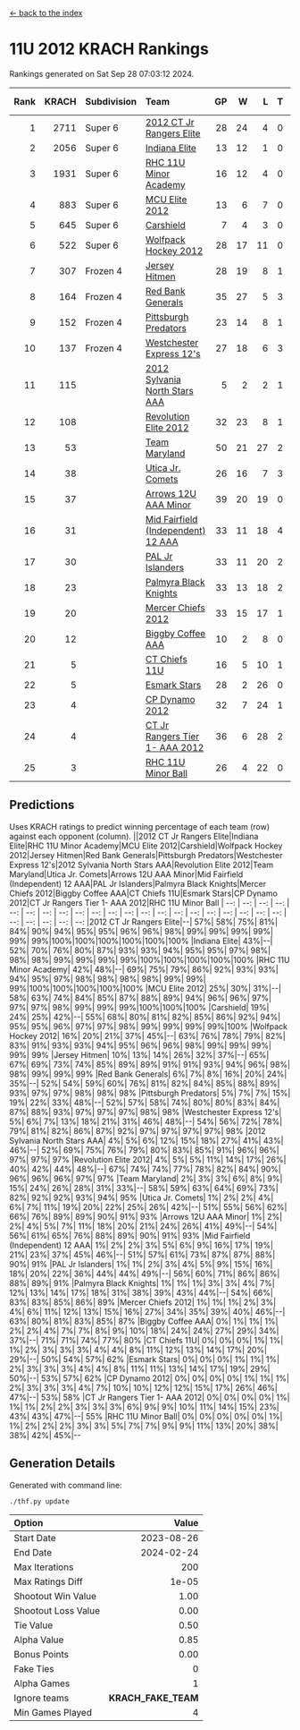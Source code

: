 [<- back to the index](readme.md)
# 11U 2012 KRACH Rankings
Rankings generated on Sat Sep 28 07:03:12 2024.

Rank|KRACH|Subdivision|Team|GP|W|L|T|OTW|OTL|SoS|Exp Wins|Win Diff
---:|---:|:---|:---|---:|---:|---:|---:|---:|---:|---:|---:|---:
1|2711|Super 6|[2012 CT Jr Rangers Elite](https://gamesheetstats.com/seasons/3664/teams/140909/schedule)|28|24|4|0|1|0|552|24.9|0.0
2|2056|Super 6|[Indiana Elite](https://gamesheetstats.com/seasons/3664/teams/144355/schedule)|13|12|1|0|1|0|215|12.8|-0.0
3|1931|Super 6|[RHC 11U Minor Academy](https://gamesheetstats.com/seasons/3664/teams/140913/schedule)|16|12|4|0|0|1|908|12.9|0.0
4|883|Super 6|[MCU Elite 2012](https://gamesheetstats.com/seasons/3664/teams/140908/schedule)|13|6|7|0|2|2|1438|6.9|0.0
5|645|Super 6|[Carshield](https://gamesheetstats.com/seasons/3664/teams/160344/schedule)|7|4|3|0|0|1|1037|4.8|-0.0
6|522|Super 6|[Wolfpack Hockey 2012](https://gamesheetstats.com/seasons/3664/teams/140914/schedule)|28|17|11|0|1|2|813|17.9|0.0
7|307|Frozen 4|[Jersey Hitmen](https://gamesheetstats.com/seasons/3664/teams/140915/schedule)|28|19|8|1|0|0|530|20.4|0.0
8|164|Frozen 4|[Red Bank Generals](https://gamesheetstats.com/seasons/3664/teams/140916/schedule)|35|27|5|3|3|0|49|29.4|0.0
9|152|Frozen 4|[Pittsburgh Predators](https://gamesheetstats.com/seasons/3664/teams/140925/schedule)|23|14|8|1|0|1|324|15.4|0.0
10|137|Frozen 4|[Westchester Express 12's](https://gamesheetstats.com/seasons/3664/teams/140919/schedule)|27|18|6|3|2|1|249|20.4|0.0
11|115||[2012 Sylvania North Stars AAA](https://gamesheetstats.com/seasons/3664/teams/162461/schedule)|5|2|2|1|0|0|706|3.3|-0.0
12|108||[Revolution Elite 2012](https://gamesheetstats.com/seasons/3664/teams/140924/schedule)|32|23|8|1|1|1|64|24.4|0.0
13|53||[Team Maryland](https://gamesheetstats.com/seasons/3664/teams/140928/schedule)|50|21|27|2|1|0|496|22.9|0.0
14|38||[Utica Jr. Comets](https://gamesheetstats.com/seasons/3664/teams/140923/schedule)|26|16|7|3|2|1|35|18.4|0.0
15|37||[Arrows 12U AAA Minor](https://gamesheetstats.com/seasons/3664/teams/140920/schedule)|39|20|19|0|4|0|87|20.9|0.0
16|31||[Mid Fairfield (Independent) 12 AAA](https://gamesheetstats.com/seasons/3664/teams/140910/schedule)|33|11|18|4|1|2|113|13.9|0.0
17|30||[PAL Jr Islanders](https://gamesheetstats.com/seasons/3664/teams/140921/schedule)|33|11|20|2|1|4|256|12.9|0.0
18|23||[Palmyra Black Knights](https://gamesheetstats.com/seasons/3664/teams/140927/schedule)|33|13|18|2|0|1|63|14.9|0.0
19|20||[Mercer Chiefs 2012](https://gamesheetstats.com/seasons/3664/teams/140918/schedule)|33|15|17|1|0|2|52|16.4|0.0
20|12||[Biggby Coffee AAA](https://gamesheetstats.com/seasons/3664/teams/144354/schedule)|10|2|8|0|0|0|645|2.8|-0.0
21|5||[CT Chiefs 11U](https://gamesheetstats.com/seasons/3664/teams/140912/schedule)|16|5|10|1|1|1|16|6.4|0.0
22|5||[Esmark Stars](https://gamesheetstats.com/seasons/3664/teams/140926/schedule)|28|2|26|0|0|0|518|2.9|0.0
23|4||[CP Dynamo 2012](https://gamesheetstats.com/seasons/3664/teams/140922/schedule)|32|7|24|1|1|1|53|8.4|0.0
24|4||[CT Jr Rangers Tier 1- AAA 2012](https://gamesheetstats.com/seasons/3664/teams/140911/schedule)|36|6|28|2|1|0|60|7.9|0.0
25|3||[RHC 11U Minor Ball](https://gamesheetstats.com/seasons/3664/teams/140917/schedule)|26|4|22|0|0|2|66|4.9|0.0

## Predictions
Uses KRACH ratings to predict winning percentage of each team (row) against each opponent (column).
||2012 CT Jr Rangers Elite|Indiana Elite|RHC 11U Minor Academy|MCU Elite 2012|Carshield|Wolfpack Hockey 2012|Jersey Hitmen|Red Bank Generals|Pittsburgh Predators|Westchester Express 12's|2012 Sylvania North Stars AAA|Revolution Elite 2012|Team Maryland|Utica Jr. Comets|Arrows 12U AAA Minor|Mid Fairfield (Independent) 12 AAA|PAL Jr Islanders|Palmyra Black Knights|Mercer Chiefs 2012|Biggby Coffee AAA|CT Chiefs 11U|Esmark Stars|CP Dynamo 2012|CT Jr Rangers Tier 1- AAA 2012|RHC 11U Minor Ball
| --: | --: | --: | --: | --: | --: | --: | --: | --: | --: | --: | --: | --: | --: | --: | --: | --: | --: | --: | --: | --: | --: | --: | --: | --: | --: 
|2012 CT Jr Rangers Elite|--| 57%| 58%| 75%| 81%| 84%| 90%| 94%| 95%| 95%| 96%| 96%| 98%| 99%| 99%| 99%| 99%| 99%| 99%|100%|100%|100%|100%|100%|100%
|Indiana Elite| 43%|--| 52%| 70%| 76%| 80%| 87%| 93%| 93%| 94%| 95%| 95%| 97%| 98%| 98%| 98%| 99%| 99%| 99%| 99%|100%|100%|100%|100%|100%
|RHC 11U Minor Academy| 42%| 48%|--| 69%| 75%| 79%| 86%| 92%| 93%| 93%| 94%| 95%| 97%| 98%| 98%| 98%| 98%| 99%| 99%| 99%|100%|100%|100%|100%|100%
|MCU Elite 2012| 25%| 30%| 31%|--| 58%| 63%| 74%| 84%| 85%| 87%| 88%| 89%| 94%| 96%| 96%| 97%| 97%| 97%| 98%| 99%| 99%| 99%|100%|100%|100%
|Carshield| 19%| 24%| 25%| 42%|--| 55%| 68%| 80%| 81%| 82%| 85%| 86%| 92%| 94%| 95%| 95%| 96%| 97%| 97%| 98%| 99%| 99%| 99%| 99%|100%
|Wolfpack Hockey 2012| 16%| 20%| 21%| 37%| 45%|--| 63%| 76%| 78%| 79%| 82%| 83%| 91%| 93%| 93%| 94%| 95%| 96%| 96%| 98%| 99%| 99%| 99%| 99%| 99%
|Jersey Hitmen| 10%| 13%| 14%| 26%| 32%| 37%|--| 65%| 67%| 69%| 73%| 74%| 85%| 89%| 89%| 91%| 91%| 93%| 94%| 96%| 98%| 98%| 99%| 99%| 99%
|Red Bank Generals|  6%|  7%|  8%| 16%| 20%| 24%| 35%|--| 52%| 54%| 59%| 60%| 76%| 81%| 82%| 84%| 85%| 88%| 89%| 93%| 97%| 97%| 98%| 98%| 98%
|Pittsburgh Predators|  5%|  7%|  7%| 15%| 19%| 22%| 33%| 48%|--| 52%| 57%| 58%| 74%| 80%| 80%| 83%| 84%| 87%| 88%| 93%| 97%| 97%| 97%| 98%| 98%
|Westchester Express 12's|  5%|  6%|  7%| 13%| 18%| 21%| 31%| 46%| 48%|--| 54%| 56%| 72%| 78%| 79%| 81%| 82%| 86%| 87%| 92%| 97%| 97%| 97%| 97%| 98%
|2012 Sylvania North Stars AAA|  4%|  5%|  6%| 12%| 15%| 18%| 27%| 41%| 43%| 46%|--| 52%| 69%| 75%| 76%| 79%| 80%| 83%| 85%| 91%| 96%| 96%| 97%| 97%| 97%
|Revolution Elite 2012|  4%|  5%|  5%| 11%| 14%| 17%| 26%| 40%| 42%| 44%| 48%|--| 67%| 74%| 74%| 77%| 78%| 82%| 84%| 90%| 96%| 96%| 96%| 97%| 97%
|Team Maryland|  2%|  3%|  3%|  6%|  8%|  9%| 15%| 24%| 26%| 28%| 31%| 33%|--| 58%| 59%| 63%| 64%| 69%| 73%| 82%| 92%| 92%| 93%| 94%| 95%
|Utica Jr. Comets|  1%|  2%|  2%|  4%|  6%|  7%| 11%| 19%| 20%| 22%| 25%| 26%| 42%|--| 51%| 55%| 56%| 62%| 66%| 76%| 89%| 89%| 90%| 91%| 93%
|Arrows 12U AAA Minor|  1%|  2%|  2%|  4%|  5%|  7%| 11%| 18%| 20%| 21%| 24%| 26%| 41%| 49%|--| 54%| 56%| 61%| 65%| 76%| 88%| 89%| 90%| 91%| 93%
|Mid Fairfield (Independent) 12 AAA|  1%|  2%|  2%|  3%|  5%|  6%|  9%| 16%| 17%| 19%| 21%| 23%| 37%| 45%| 46%|--| 51%| 57%| 61%| 73%| 87%| 87%| 88%| 90%| 91%
|PAL Jr Islanders|  1%|  1%|  2%|  3%|  4%|  5%|  9%| 15%| 16%| 18%| 20%| 22%| 36%| 44%| 44%| 49%|--| 56%| 60%| 71%| 86%| 86%| 88%| 89%| 91%
|Palmyra Black Knights|  1%|  1%|  1%|  3%|  3%|  4%|  7%| 12%| 13%| 14%| 17%| 18%| 31%| 38%| 39%| 43%| 44%|--| 54%| 66%| 83%| 83%| 85%| 86%| 89%
|Mercer Chiefs 2012|  1%|  1%|  1%|  2%|  3%|  4%|  6%| 11%| 12%| 13%| 15%| 16%| 27%| 34%| 35%| 39%| 40%| 46%|--| 63%| 80%| 81%| 83%| 85%| 87%
|Biggby Coffee AAA|  0%|  1%|  1%|  1%|  2%|  2%|  4%|  7%|  7%|  8%|  9%| 10%| 18%| 24%| 24%| 27%| 29%| 34%| 37%|--| 71%| 71%| 74%| 77%| 80%
|CT Chiefs 11U|  0%|  0%|  0%|  1%|  1%|  1%|  2%|  3%|  3%|  3%|  4%|  4%|  8%| 11%| 12%| 13%| 14%| 17%| 20%| 29%|--| 50%| 54%| 57%| 62%
|Esmark Stars|  0%|  0%|  0%|  1%|  1%|  1%|  2%|  3%|  3%|  3%|  4%|  4%|  8%| 11%| 11%| 13%| 14%| 17%| 19%| 29%| 50%|--| 53%| 57%| 62%
|CP Dynamo 2012|  0%|  0%|  0%|  0%|  1%|  1%|  1%|  2%|  3%|  3%|  3%|  4%|  7%| 10%| 10%| 12%| 12%| 15%| 17%| 26%| 46%| 47%|--| 53%| 58%
|CT Jr Rangers Tier 1- AAA 2012|  0%|  0%|  0%|  0%|  1%|  1%|  1%|  2%|  2%|  3%|  3%|  3%|  6%|  9%|  9%| 10%| 11%| 14%| 15%| 23%| 43%| 43%| 47%|--| 55%
|RHC 11U Minor Ball|  0%|  0%|  0%|  0%|  0%|  1%|  1%|  2%|  2%|  2%|  3%|  3%|  5%|  7%|  7%|  9%|  9%| 11%| 13%| 20%| 38%| 38%| 42%| 45%|--

## Generation Details

Generated with command line:
```
./thf.py update
```

| Option | Value |
| :----- | ----: |
| Start Date | 2023-08-26 |
| End Date | 2024-02-24 |
| Max Iterations | 200 |
| Max Ratings Diff | 1e-05 |
| Shootout Win Value | 1.00 |
| Shootout Loss Value | 0.00 |
| Tie Value | 0.50 |
| Alpha Value | 0.85 |
| Bonus Points | 0.00 |
| Fake Ties | 0 |
| Alpha Games | 1 |
| Ignore teams | __KRACH_FAKE_TEAM__ |
| Min Games Played | 4 |

